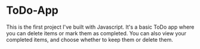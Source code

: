 # ToDo-App

This is the first project I've built with Javascript. It's a basic ToDo app where you can delete items or mark them as completed. You can also view your completed items, and choose whether to keep them or delete them.
